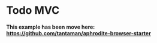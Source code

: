 # Todo MVC

**This example has been move here: https://github.com/tantaman/aphrodite-browser-starter**